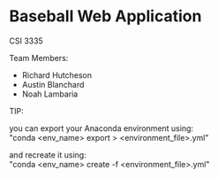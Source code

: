 # Baseball Web Application
CSI 3335

Team Members:
* Richard Hutcheson
* Austin Blanchard
* Noah Lambaria

TIP:

you can export your Anaconda environment using:\
"conda <env_name> export > <environment_file>.yml"


and recreate it using:\
"conda <env_name> create -f <environment_file>.yml"
